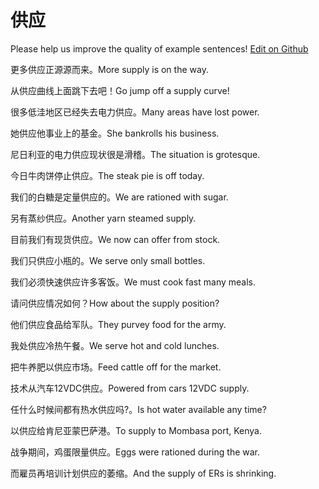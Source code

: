 # 供应

Please help us improve the quality of example sentences! [Edit on Github](https://github.com/jiyushe/jiyu-example-sentence-source/blob/main/chinese/gongying_2.md)

<p><span class="chinese">更多供应正源源而来。</span><span class="english">More supply is on the way.</span></p>

<p><span class="chinese">从供应曲线上面跳下去吧！</span><span class="english">Go jump off a supply curve!</span></p>

<p><span class="chinese">很多低洼地区已经失去电力供应。</span><span class="english">Many areas have lost power.</span></p>

<p><span class="chinese">她供应他事业上的基金。</span><span class="english">She bankrolls his business.</span></p>

<p><span class="chinese">尼日利亚的电力供应现状很是滑稽。</span><span class="english">The situation is grotesque.</span></p>

<p><span class="chinese">今日牛肉饼停止供应。</span><span class="english">The steak pie is off today.</span></p>

<p><span class="chinese">我们的白糖是定量供应的。</span><span class="english">We are rationed with sugar.</span></p>

<p><span class="chinese">另有蒸纱供应。</span><span class="english">Another yarn steamed supply.</span></p>

<p><span class="chinese">目前我们有现货供应。</span><span class="english">We now can offer from stock.</span></p>

<p><span class="chinese">我们只供应小瓶的。</span><span class="english">We serve only small bottles.</span></p>

<p><span class="chinese">我们必须快速供应许多客饭。</span><span class="english">We must cook fast many meals.</span></p>

<p><span class="chinese">请问供应情况如何？</span><span class="english">How about the supply position?</span></p>

<p><span class="chinese">他们供应食品给军队。</span><span class="english">They purvey food for the army.</span></p>

<p><span class="chinese">我处供应冷热午餐。</span><span class="english">We serve hot and cold lunches.</span></p>

<p><span class="chinese">把牛养肥以供应市场。</span><span class="english">Feed cattle off for the market.</span></p>

<p><span class="chinese">技术从汽车12VDC供应。</span><span class="english">Powered from cars 12VDC supply.</span></p>

<p><span class="chinese">任什么时候间都有热水供应吗?。</span><span class="english">Is hot water available any time?</span></p>

<p><span class="chinese">以供应给肯尼亚蒙巴萨港。</span><span class="english">To supply to Mombasa port, Kenya.</span></p>

<p><span class="chinese">战争期间，鸡蛋限量供应。</span><span class="english">Eggs were rationed during the war.</span></p>

<p><span class="chinese">而雇员再培训计划供应的萎缩。</span><span class="english">And the supply of ERs is shrinking.</span></p>

